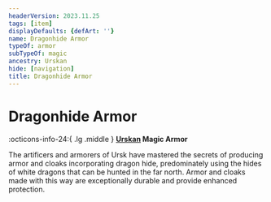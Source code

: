 ```yaml
---
headerVersion: 2023.11.25
tags: [item]
displayDefaults: {defArt: ''}
name: Dragonhide Armor
typeOf: armor
subTypeOf: magic
ancestry: Urskan
hide: [navigation]
title: Dragonhide Armor
---
```

# Dragonhide Armor
:octicons-info-24:{ .lg .middle } **[Urskan](<../../gazetteer/northern-green-sea/ursk.md>) Magic Armor**  

The artificers and armorers of Ursk have mastered the secrets of producing armor and cloaks incorporating dragon hide, predominately using the hides of white dragons that can be hunted in the far north. Armor and cloaks made with this way are exceptionally durable and provide enhanced protection. 

